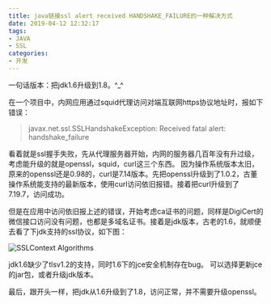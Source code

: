 ```yaml
---
title: java链接ssl alert received HANDSHAKE_FAILURE的一种解决方式
date: 2019-04-12 12:32:17
tags: 
- JAVA
- SSL
categories: 
- 开发
---
```


一句话版本：把jdk1.6升级到1.8。^_^

<!-- more -->

在一个项目中，内网应用通过squid代理访问对端互联网https协议地址时，报如下错误：
> javax.net.ssl.SSLHandshakeException: Received fatal alert: handshake_failure

看着就是ssl握手失败，先从代理服务器开始，内网的服务器几百年没有升过级，考虑能升级的就是openssl，squid，curl这三个东西。
因为操作系统版本太旧，原来的openssl还是0.98的，curl是7.14版本。先把openssl升级到了1.0.2，古董操作系统能支持的最新版本，使用curl访问依旧报错。接着把curl升级到了7.19.7，访问成功。

但是在应用中访问依旧报上述的错误，开始考虑ca证书的问题，同样是DigiCert的微信接口访问没有问题，也都是多域名证书。接着是jdk版本，古老的1.6，就顺便去看了下jdk支持的ssl协议，如下图：

![SSLContext Algorithms](https://v.dogl.xyz/imgblog/WX20190418-110916@2x.png)

jdk1.6缺少了tlsv1.2的支持，同时1.6下的jce安全机制存在bug。
可以选择更新jce的jar包，或者升级jdk版本。

最后，跟开头一样，把jdk从1.6升级到了1.8，访问正常，并不需要升级openssl。

